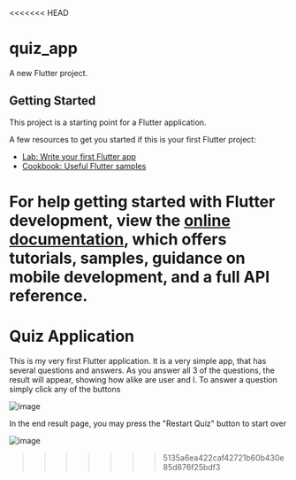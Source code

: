<<<<<<< HEAD
# quiz_app

A new Flutter project.

## Getting Started

This project is a starting point for a Flutter application.

A few resources to get you started if this is your first Flutter project:

- [Lab: Write your first Flutter app](https://docs.flutter.dev/get-started/codelab)
- [Cookbook: Useful Flutter samples](https://docs.flutter.dev/cookbook)

For help getting started with Flutter development, view the
[online documentation](https://docs.flutter.dev/), which offers tutorials,
samples, guidance on mobile development, and a full API reference.
=======
# Quiz Application
This is my very first Flutter application.
It is a very simple app, that has several questions and answers. As you answer all 3 of the questions, the result will appear, showing how alike are user and I.
To answer a question simply click any of the buttons

![image](https://user-images.githubusercontent.com/113607198/190422565-7818d30c-cfb2-47c4-9bbf-7a1ff3ed5b08.png)

In the end result page, you may press the "Restart Quiz" button to start over

![image](https://user-images.githubusercontent.com/113607198/190422917-4e23126a-948e-46d7-bece-a587440d48a9.png)
>>>>>>> 5135a6ea422caf42721b60b430e85d876f25bdf3
